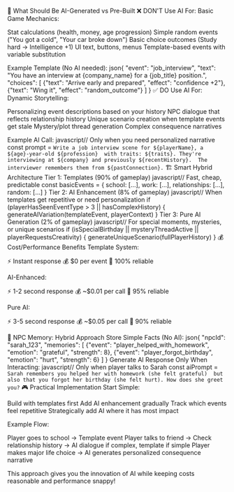 🎯 What Should Be AI-Generated vs Pre-Built
❌ DON'T Use AI For:
Basic Game Mechanics:

Stat calculations (health, money, age progression)
Simple random events ("You got a cold", "Your car broke down")
Basic choice outcomes (Study hard → Intelligence +1)
UI text, buttons, menus
Template-based events with variable substitution

Example Template (No AI needed):
json{
  "event": "job_interview",
  "text": "You have an interview at {company_name} for a {job_title} position.",
  "choices": [
    {"text": "Arrive early and prepared", "effect": "confidence +2"},
    {"text": "Wing it", "effect": "random_outcome"}
  ]
}
✅ DO Use AI For:
Dynamic Storytelling:

Personalizing event descriptions based on your history
NPC dialogue that reflects relationship history
Unique scenario creation when template events get stale
Mystery/plot thread generation
Complex consequence narratives

Example AI Call:
javascript// Only when you need personalized narrative
const prompt = `Write a job interview scene for ${playerName}, a ${age}-year-old ${profession} 
with traits: ${traits}. They're interviewing at ${company} and previously ${recentHistory}. 
The interviewer remembers them from ${pastConnection}.`
🏗️ Smart Hybrid Architecture
Tier 1: Templates (90% of gameplay)
javascript// Fast, cheap, predictable
const basicEvents = {
  school: [...], 
  work: [...], 
  relationships: [...],
  random: [...]
}
Tier 2: AI Enhancement (8% of gameplay)
javascript// When templates get repetitive or need personalization
if (playerHasSeenEventType > 3 || hasComplexHistory) {
  generateAIVariation(templateEvent, playerContext)
}
Tier 3: Pure AI Generation (2% of gameplay)
javascript// For special moments, mysteries, or unique scenarios
if (isSpecialBirthday || mysteryThreadActive || playerRequestsCreativity) {
  generateUniqueScenario(fullPlayerHistory)
}
💰 Cost/Performance Benefits
Template System:

⚡ Instant response
💰 $0 per event
🔄 100% reliable

AI-Enhanced:

⚡ 1-2 second response
💰 ~$0.01 per call
🔄 95% reliable

Pure AI:

⚡ 3-5 second response
💰 ~$0.05 per call
🔄 90% reliable

🧠 NPC Memory: Hybrid Approach
Store Simple Facts (No AI):
json{
  "npcId": "sarah_123",
  "memories": [
    {"event": "player_helped_with_homework", "emotion": "grateful", "strength": 8},
    {"event": "player_forgot_birthday", "emotion": "hurt", "strength": 6}
  ]
}
Generate AI Response Only When Interacting:
javascript// Only when player talks to Sarah
const aiPrompt = `Sarah remembers you helped her with homework (she felt grateful) 
but also that you forgot her birthday (she felt hurt). How does she greet you?`
🎮 Practical Implementation
Start Simple:

Build with templates first
Add AI enhancement gradually
Track which events feel repetitive
Strategically add AI where it has most impact

Example Flow:

Player goes to school → Template event
Player talks to friend → Check relationship history → AI dialogue if complex, template if simple
Player makes major life choice → AI generates personalized consequence narrative

This approach gives you the innovation of AI while keeping costs reasonable and performance snappy!